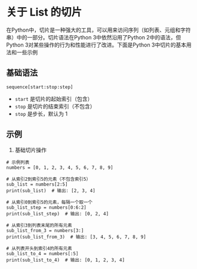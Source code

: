 # 关于 List 的切片


在Python中，切片是一种强大的工具，可以用来访问序列（如列表、元组和字符串）中的一部分。切片语法在Python 3中依然沿用了Python 2中的语法，但Python 3对某些操作的行为和性能进行了改进。下面是Python 3中切片的基本用法和一些示例

## 基础语法

```python3
sequence[start:stop:step]
```

* `start` 是切片的起始索引（包含）
* `stop`  是切片的结束索引（不包含）
* `stop`  是步长，默认为 1

## 示例
1. 基础切片操作

```py3
# 示例列表
numbers = [0, 1, 2, 3, 4, 5, 6, 7, 8, 9]

# 从索引2到索引5的元素（不包含索引5）
sub_list = numbers[2:5]
print(sub_list)  # 输出: [2, 3, 4]

# 从索引0到索引5的元素，每隔一个取一个
sub_list_step = numbers[0:6:2]
print(sub_list_step)  # 输出: [0, 2, 4]

# 从索引3到列表末尾的所有元素
sub_list_from_3 = numbers[3:]
print(sub_list_from_3)  # 输出: [3, 4, 5, 6, 7, 8, 9]

# 从列表开头到索引4的所有元素
sub_list_to_4 = numbers[:5]
print(sub_list_to_4)  # 输出: [0, 1, 2, 3, 4]

```